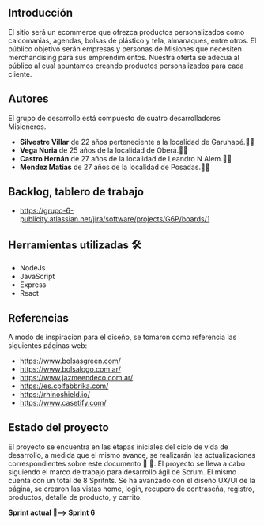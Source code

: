 ## Introducción

El sitio será un ecommerce que ofrezca productos personalizados como calcomanias, agendas, bolsas de plástico y tela, almanaques, entre otros.
El público objetivo serán empresas y personas de Misiones que necesiten merchandising para sus emprendimientos.
Nuestra oferta se adecua al público al cual apuntamos creando productos personalizados para cada cliente.


## Autores

El grupo de desarrollo está compuesto de cuatro desarrolladores Misioneros.
* **Silvestre Villar** de 22 años perteneciente a la localidad de Garuhapé.:man_technologist:
* **Vega Nuria**  de 25 años de la localidad de Oberá.:woman_technologist:
* **Castro Hernán** de 27 años de la localidad de Leandro N Alem.:man_technologist:
* **Mendez Matias**  de 27 años de la localidad de Posadas.:man_technologist:

## Backlog, tablero de trabajo
- https://grupo-6-publicity.atlassian.net/jira/software/projects/G6P/boards/1

## Herramientas utilizadas :hammer_and_wrench:

* NodeJs
* JavaScript
* Express
* React

## Referencias
A modo de inspiracion para el diseño, se tomaron como referencia las siguientes páginas web:
- https://www.bolsasgreen.com/
- https://www.bolsalogo.com.ar/
- https://www.jazmeendeco.com.ar/
- https://es.cplfabbrika.com/
- https://rhinoshield.io/
- https://www.casetify.com/

## Estado del proyecto
El proyecto se encuentra en las etapas iniciales del ciclo de vida de desarrollo, a medida que el mismo avance, se realizarán las actualizaciones correspondientes sobre este documento :memo:
:pencil:.
El proyecto se lleva a cabo siguiendo el marco de trabajo para desarrollo ágil de Scrum. El mismo cuenta con un total de 8 Spritnts.
Se ha avanzado con el diseño UX/UI de la página, se crearon las vistas home, login, recupero de contraseña, registro, productos, detalle de producto, y carrito.

**Sprint actual :arrows_counterclockwise:--> Sprint 6**


